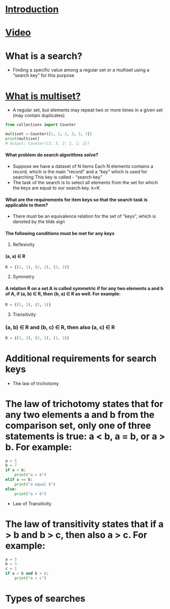# [Introduction](https://drive.google.com/file/d/1MhcU5B1OFkIR8pKaWp18bNiRYea3iB8N/view)
# [Video](https://www.youtube.com/watch?v=aWy0-bGZk3U&list=PLtNPgSbW9TX7acrQa2LeBAMGxO5WRAVsz&index=1)

# What is a search?
- Finding a specific value among a regular set or a multiset using a “search key” for this purpose
# [What is multiset?](https://www.youtube.com/watch?v=yrV__XKaFn8)
- A regular set, but elements may repeat two or more times in a given set (may contain duplicates)

```python
from collections import Counter

multiset = Counter([1, 2, 2, 3, 3, 3])
print(multiset)
# Output: Counter({3: 3, 2: 2, 1: 1})
```

#### What problem do search algorithms solve?
- Suppose we have a dataset of N items Each N elements contains a record, which is the main “record” and a “key” which is used for searching This key is called - “search key”
- The task of the search is to select all elements from the set for which the keys are equal to our search key. k=K
#### What are the requirements for item keys so that the search task is applicable to them?
- There must be an equivalence relation for the set of “keys”, which is denoted by the tilde sign
#### The following conditions must be met for any keys
1. Reflexivity 
####  (a, a) ∈ R
```python
R = {(1, 1), (2, 2), (3, 3)}
```
2. Symmetry
#### A relation R on a set A is called symmetric if for any two elements a and b of A, if (a, b) ∈ R, then (b, a) ∈ R as well. For example:
```python
R = {(1, 2), (2, 1)}
```
3. Transitivity
### (a, b) ∈ R and (b, c) ∈ R, then also (a, c) ∈ R
```python
R = {(1, 2), (2, 3), (1, 3)}
```

# Additional requirements for search keys
- The law of trichotomy
#  The law of trichotomy states that for any two elements a and b from the comparison set, only one of three statements is true: a < b, a = b, or a > b. For example:

```python
a = 5
b = 7
if a < b:
	print("a > b")
elif a == b:
	print("a equal b")
else:
	print("a > b")
```
- Law of Transitivity
# The law of transitivity states that if a > b and b > c, then also a > c. For example:
```python
a = 5
b = 3
c = 1
if a > b and b > c:
	print("a > c")
```

# Types of searches

